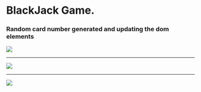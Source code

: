 # BlackJack Game.

### Random card number generated and updating the dom elements

<img src='https://user-images.githubusercontent.com/20695270/199558584-692edaab-09d0-497c-8b47-d47579919181.png'><hr>

<img src='https://user-images.githubusercontent.com/20695270/199558628-c72ce969-de7e-430a-b139-4901aa7e03e1.png'><hr>

<img src='https://user-images.githubusercontent.com/20695270/199558642-8aa6abb0-3b5a-49e7-b784-deeb107c6410.png'>
